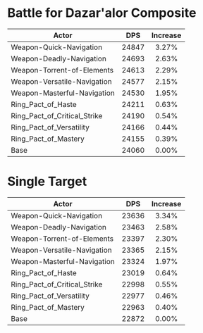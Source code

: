 # Battle for Dazar'alor Composite
| Actor | DPS | Increase |
|---|:---:|:---:|
|Weapon-Quick-Navigation|24847|3.27%|
|Weapon-Deadly-Navigation|24693|2.63%|
|Weapon-Torrent-of-Elements|24613|2.29%|
|Weapon-Versatile-Navigation|24577|2.15%|
|Weapon-Masterful-Navigation|24530|1.95%|
|Ring_Pact_of_Haste|24211|0.63%|
|Ring_Pact_of_Critical_Strike|24190|0.54%|
|Ring_Pact_of_Versatility|24166|0.44%|
|Ring_Pact_of_Mastery|24155|0.39%|
|Base|24060|0.00%|

# Single Target
| Actor | DPS | Increase |
|---|:---:|:---:|
|Weapon-Quick-Navigation|23636|3.34%|
|Weapon-Deadly-Navigation|23463|2.58%|
|Weapon-Torrent-of-Elements|23397|2.30%|
|Weapon-Versatile-Navigation|23365|2.15%|
|Weapon-Masterful-Navigation|23324|1.97%|
|Ring_Pact_of_Haste|23019|0.64%|
|Ring_Pact_of_Critical_Strike|22998|0.55%|
|Ring_Pact_of_Versatility|22977|0.46%|
|Ring_Pact_of_Mastery|22963|0.40%|
|Base|22872|0.00%|
